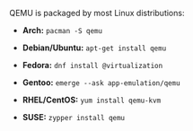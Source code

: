 QEMU is packaged by most Linux distributions:

* <strong>Arch:</strong> `pacman -S qemu`

* <strong>Debian/Ubuntu:</strong> `apt-get install qemu`

* <strong>Fedora:</strong> `dnf install @virtualization`

* <strong>Gentoo:</strong> `emerge --ask app-emulation/qemu`

* <strong>RHEL/CentOS:</strong> `yum install qemu-kvm`

* <strong>SUSE:</strong> `zypper install qemu`
